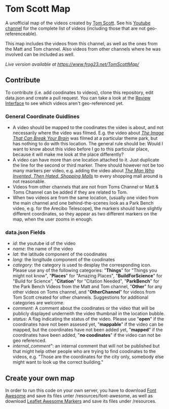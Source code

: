 # Tom Scott Map

A unofficial map of the videos created by [Tom Scott](https://www.tomscott.com/). See his [Youtube channel](https://www.youtube.com/user/enyay) for the complete list of videos (including those that are not geo-referenceable).

This map includes the videos from this channel, as well as the ones from the Matt and Tom channel. Also videos from other channels where he was involved can be included as well.

*Live version available at https://www.frog23.net/TomScottMap/*

## Contribute
To contribute (i.e. add coodinates to videos), clone this repository, edit data.json and create a pull request. You can take a look at the [Review Interface](http://www.frog23.net/TomScottMap/review.html) to see which videos aren't geo-referenced yet.

### General Coordinate Guidlines
- A video should be mapped to the coodinates the video is about, and not necessarily where the video was filmed. E.g. the video about *[The Image That Can Break Your Brain](https://www.youtube.com/watch?v=Wm8ZoVQ_OJo)* was filmed at a particular theme park, but has nothing to do with this location. The general rule should be: Would I want to know about this video before I go to this particular place, because it will make me look at the place differently?
- A video can have more than one location attached to it. Just duplicate the line for the second or third marker. There should however not be too many markers per video, e.g. adding the video about *[The Man Who Invented, Then Hated, Shopping Malls](https://www.youtube.com/watch?v=4F7WCutpsJw)* to every shopping mall around is not reasonable. 
- Videos from other channels that are not from Toms Channel or Matt & Toms Channel can be added if they are related to Tom.
- When two videos are from the same location, (usually one video from the main channel and one behind-the-scenes look as a Park Bench video, e.g. for the Arecibo Telescope), the markers should have slightly different coordinates, so they appear as two different markers on the map, when the user zooms in enough. 

### data.json Fields
- *id*: the youtube id of the video
- *name*: the name of the video
- *lat*: the latitude component of the coodinates
- *long*: the longitude component of the coodinates
- *category*: the category is used to desplay the corresponding icon. Please use any of the following categories: "**Things**" for "Things you might not know", "**Places**" for "Amazing Places", "**BuildForScience**" for "Build for Science", "**Citation**" for "Citation Needed", "**ParkBench**" for the Park Bench Videos from the Matt and Tom channel, "**Other**" for any other videos on Toms channel, and "**OtherChannel**" for videos from Tom Scott created for other channels. Suggestions for additional categories are welcome.
- *comment*: A comment about the coodinates or the video that will be publicly displayed underneith the video thumbnail in the location bubble.
- *status*: A flag indicating the status of the video. Please use "**open**" if the coordinates have not been assesed yet, "**mappable**" if the video can be mapped, but the coordinates have not been added yet, "**mapped**" if the coordinates have been added, "**no coodinates**" if the video can not be geo referenced. 
- *internal_comment"*: an internal comment that will not be published but that might help other people who are trying to find coodinates to the videos, e.g. "Those are the coordinates for the city only, somebody else might want to look up the correct building."


## Create your own map
In order to run this code on your own server, you have to download [Font Awesome](http://fontawesome.io/) and save its files unter /resources/font-awesome, as well as download [Leaflet Awesome Markers](https://github.com/lvoogdt/Leaflet.awesome-markers) and save its files under /resources.

